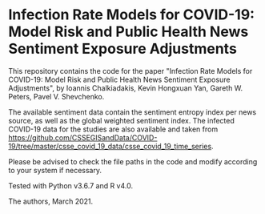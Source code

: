 # Infection Rate Models for COVID-19: Model Risk and Public Health News Sentiment Exposure Adjustments

This repository contains the code for the paper "Infection Rate Models for COVID-19: Model Risk and Public Health News Sentiment Exposure Adjustments", by Ioannis Chalkiadakis, Kevin Hongxuan Yan, Gareth W. Peters, Pavel V. Shevchenko.


The available sentiment data contain the sentiment entropy index per news source, as well as the global weighted sentiment index. The infected COVID-19 data for the studies are also available and taken from https://github.com/CSSEGISandData/COVID-19/tree/master/csse_covid_19_data/csse_covid_19_time_series.

Please be advised to check the file paths in the code and modify according to your system if necessary.

Tested with Python v3.6.7 and R v4.0.

The authors, March 2021.

